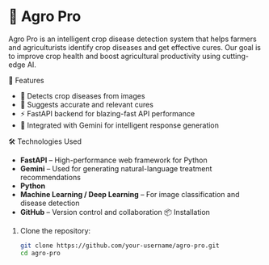 # 🌾 Agro Pro

Agro Pro is an intelligent crop disease detection system that helps farmers and agriculturists identify crop diseases and get effective cures. Our goal is to improve crop health and boost agricultural productivity using cutting-edge AI.

🚀 Features

- 🌱 Detects crop diseases from images
- 💊 Suggests accurate and relevant cures
- ⚡ FastAPI backend for blazing-fast API performance
- 🤖 Integrated with Gemini for intelligent response generation

🛠️ Technologies Used

- **FastAPI** – High-performance web framework for Python
- **Gemini** – Used for generating natural-language treatment recommendations
- **Python**
- **Machine Learning / Deep Learning** – For image classification and disease detection
- **GitHub** – Version control and collaboration
📦 Installation

1. Clone the repository:
   ```bash
   git clone https://github.com/your-username/agro-pro.git
   cd agro-pro
